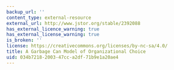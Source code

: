 ```yaml
---
backup_url: ''
content_type: external-resource
external_url: http://www.jstor.org/stable/2392088
has_external_licence_warning: true
has_external_license_warning: true
is_broken: ''
license: https://creativecommons.org/licenses/by-nc-sa/4.0/
title: A Garbage Can Model of Organizational Choice
uid: 034b7218-2003-47cc-a2df-71b9e1a20ae4
---
```

